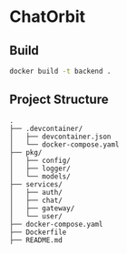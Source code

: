 # ChatOrbit

## Build
```bash
docker build -t backend .
```

## Project Structure

```
.
├── .devcontainer/
│   ├── devcontainer.json
│   └── docker-compose.yaml
├── pkg/
│   ├── config/
│   ├── logger/
│   └── models/
├── services/
│   ├── auth/
│   ├── chat/
│   ├── gateway/
│   └── user/
├── docker-compose.yaml
├── Dockerfile
├── README.md
```